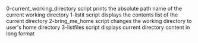 0-current_working_directory script prints the absolute path name of the current working directory
1-listit script displays the contents list of the current directory
2-bring_me_home script changes the working directory to user's home directory
3-listfiles script displays current directory content in long format